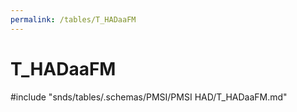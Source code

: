 ```yaml
---
permalink: /tables/T_HADaaFM
---
```

# T\_HADaaFM
<!-- SPDX-License-Identifier: MPL-2.0 -->

<!-- ATTENTION : Ne pas supprimer ou modifier la ligne ci-dessous -->
#include "snds/tables/.schemas/PMSI/PMSI HAD/T_HADaaFM.md"
<!-- ATTENTION : Ne pas supprimer ou modifier la ligne ci-dessus -->
